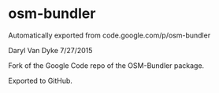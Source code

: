 # osm-bundler
Automatically exported from code.google.com/p/osm-bundler

Daryl Van Dyke
7/27/2015

Fork of the Google Code repo of the OSM-Bundler package.

Exported to GitHub.
